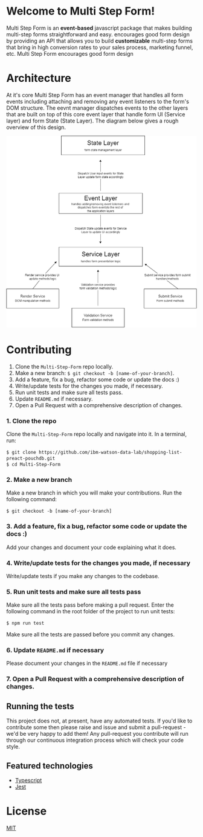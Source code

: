 <!--Put badges at the very top -->
<!-- Travis CI: change the repos (required) -->
<!-- Metrics collection: Follow the setup instructions for the appropriate client in https://github.com/IBM/metrics-collector-service (required) -->
<!-- remove metrics badge if no metrics collection is performed -->

# Welcome to Multi Step Form!

Multi Step Form is an **event-based** javascript package that makes building multi-step forms straightforward and easy. encourages good form design by providing an API that allows you to build **customizable** multi-step forms that bring in high conversion rates to your sales process, marketing funnel, etc. Multi Step Form encourages good form design

# Architecture

At it's core Multi Step Form has an event manager that handles all form events including attaching and removing any event listeners to the form's DOM structure. The eevnt manager dispatches events to the other layers that are built on top of this core event layer that handle form UI (Service layer) and form State (State Layer). The diagram below gives a rough overview of this design.

![Architechture](architecture.png 'Architechture')

# Contributing

1. Clone the `Multi-Step-Form` repo locally.
2. Make a new branch: `$ git checkout -b [name-of-your-branch]`.
3. Add a feature, fix a bug, refactor some code or update the docs :)
4. Write/update tests for the changes you made, if necessary.
5. Run unit tests and make sure all tests pass.
6. Update `README.md` if necessary.
7. Open a Pull Request with a comprehensive description of changes.

### 1. Clone the repo

Clone the `Multi-Step-Form` repo locally and navigate into it. In a terminal, run:

```
$ git clone https://github.com/ibm-watson-data-lab/shopping-list-preact-pouchdb.git
$ cd Multi-Step-Form
```

### 2. Make a new branch

Make a new branch in which you will make your contributions. Run the following command:

```
$ git checkout -b [name-of-your-branch]
```

### 3. Add a feature, fix a bug, refactor some code or update the docs :)

Add your changes and document your code explaining what it does.

### 4. Write/update tests for the changes you made, if necessary

Write/update tests if you make any changes to the codebase.

### 5. Run unit tests and make sure all tests pass

Make sure all the tests pass before making a pull request. Enter the following command
in the root folder of the project to run unit tests:

```
$ npm run test
```

Make sure all the tests are passed before you commit any changes.

### 6. Update `README.md` if necessary

Please document your changes in the `README.md` file if necessary

### 7. Open a Pull Request with a comprehensive description of changes.

## Running the tests

<!-- replace with test information, if there are tests defined -->

This project does not, at present, have any automated tests. If you'd like to contribute some then please raise and issue and submit a pull-request - we'd be very happy to add them! Any pull-request you contribute will run through our continuous integration process which will check your code style.

## Featured technologies

- [Typescript](https://www.typescriptlang.org/)
- [Jest](https://jestjs.io/)

# License

[MIT](LICENSE)
